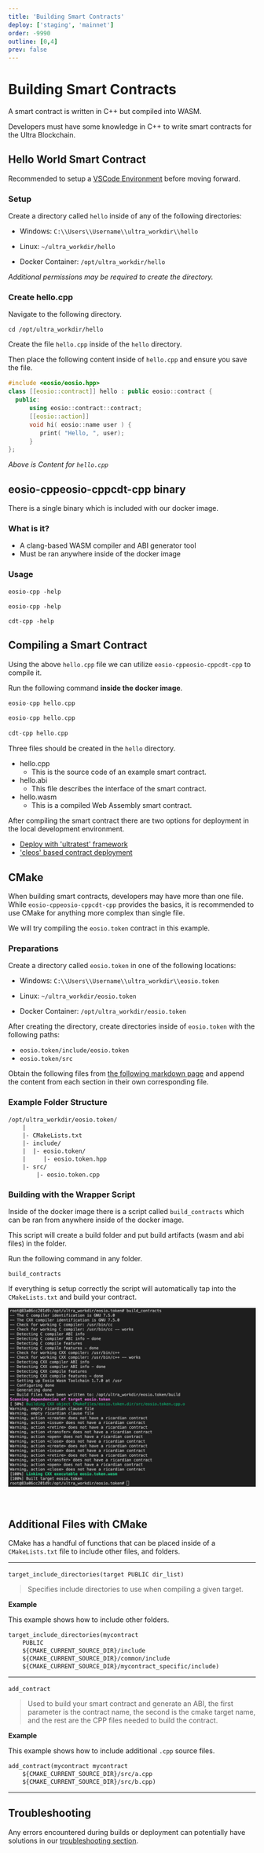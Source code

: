 ```yaml
---
title: 'Building Smart Contracts'
deploy: ['staging', 'mainnet']
order: -9990
outline: [0,4]
prev: false
---
```


# Building Smart Contracts

A smart contract is written in C++ but compiled into WASM.

Developers must have some knowledge in C++ to write smart contracts for the Ultra Blockchain.

## Hello World Smart Contract

Recommended to setup a [VSCode Environment](./development-environment.md) before moving forward.

### Setup

Create a directory called `hello` inside of any of the following directories:

-   Windows: `C:\\Users\\Username\\ultra_workdir\\hello`

-   Linux: `~/ultra_workdir/hello`

-   Docker Container: `/opt/ultra_workdir/hello`

_Additional permissions may be required to create the directory._

### Create hello.cpp

Navigate to the following directory.

```
cd /opt/ultra_workdir/hello
```

Create the file `hello.cpp` inside of the `hello` directory.

Then place the following content inside of `hello.cpp` and ensure you save the file.

```cpp
#include <eosio/eosio.hpp>
class [[eosio::contract]] hello : public eosio::contract {
  public:
      using eosio::contract::contract;
      [[eosio::action]]
      void hi( eosio::name user ) {
         print( "Hello, ", user);
      }
};
```

_Above is Content for `hello.cpp`_

## <Mainnet>eosio-cpp</Mainnet><Staging>eosio-cpp</Staging><Experimental>cdt-cpp</Experimental> binary

There is a single binary which is included with our docker image.

### What is it?

- A clang-based WASM compiler and ABI generator tool
- Must be ran anywhere inside of the docker image

### Usage

<Mainnet>

```
eosio-cpp -help
```

</Mainnet>

<Staging>

```
eosio-cpp -help
```

</Staging>

<Experimental>

```
cdt-cpp -help
```

</Experimental>

## Compiling a Smart Contract

Using the above `hello.cpp` file we can utilize <Mainnet>`eosio-cpp`</Mainnet><Staging>`eosio-cpp`</Staging><Experimental>`cdt-cpp`</Experimental> to compile it.

Run the following command **inside the docker image**.

<Mainnet>

```cpp
eosio-cpp hello.cpp
```

</Mainnet>

<Staging>

```cpp
eosio-cpp hello.cpp
```

</Staging>

<Experimental>

```cpp
cdt-cpp hello.cpp
```

</Experimental>

Three files should be created in the `hello` directory.

- hello.cpp
  - This is the source code of an example smart contract.
- hello.abi
  - This file describes the interface of the smart contract.
- hello.wasm
  - This is a compiled Web Assembly smart contract.

After compiling the smart contract there are two options for deployment in the local development environment.

- [Deploy with 'ultratest' framework](./ultratest.md)
- ['cleos' based contract deployment](./cleos.md#deploying-a-smart-contract)

## CMake

When building smart contracts, developers may have more than one file. While <Mainnet>`eosio-cpp`</Mainnet><Staging>`eosio-cpp`</Staging><Experimental>`cdt-cpp`</Experimental> provides the basics, it is recommended to use CMake for anything more complex than single file.

We will try compiling the `eosio.token` contract in this example.

### Preparations

Create a directory called `eosio.token` in one of the following locations:

-   Windows: `C:\\Users\\Username\\ultra_workdir\\eosio.token`

-   Linux: `~/ultra_workdir/eosio.token`

-   Docker Container: `/opt/ultra_workdir/eosio.token`

After creating the directory, create directories inside of `eosio.token` with the following paths:

- `eosio.token/include/eosio.token`
- `eosio.token/src`

Obtain the following files from [the following markdown page](../../examples/eosio.token.md) and append the content from each section in their own corresponding file.

### Example Folder Structure

```
/opt/ultra_workdir/eosio.token/
    |
    |- CMakeLists.txt
    |- include/
    |  |- eosio.token/
    |     |- eosio.token.hpp
    |- src/
        |- eosio.token.cpp
```

### Building with the Wrapper Script

Inside of the docker image there is a script called `build_contracts` which can be ran from anywhere inside of the docker image.

This script will create a build folder and put build artifacts (wasm and abi files) in the folder.

Run the following command in any folder.

```
build_contracts
```

If everything is setup correctly the script will automatically tap into the `CMakeLists.txt` and build your contract.

![](/images/vscode-eosio-token-contract-build.png)

<br />

## Additional Files with CMake

CMake has a handful of functions that can be placed inside of a `CMakeLists.txt` file to include other files, and folders.

---

`target_include_directories(target PUBLIC dir_list)`

> Specifies include directories to use when compiling a given target.

**Example**

This example shows how to include other folders.

```
target_include_directories(mycontract 
    PUBLIC 
    ${CMAKE_CURRENT_SOURCE_DIR}/include 
    ${CMAKE_CURRENT_SOURCE_DIR}/common/include 
    ${CMAKE_CURRENT_SOURCE_DIR}/mycontract_specific/include)
```

---

`add_contract`

>Used to build your smart contract and generate an ABI, the first parameter is the contract name, the second is the cmake target name, and the rest are the CPP files needed to build the contract.

**Example**

This example shows how to include additional `.cpp` source files.

```
add_contract(mycontract mycontract 
    ${CMAKE_CURRENT_SOURCE_DIR}/src/a.cpp 
    ${CMAKE_CURRENT_SOURCE_DIR}/src/b.cpp)
```

---

## Troubleshooting

Any errors encountered during builds or deployment can potentially have solutions in our [troubleshooting section](./troubleshooting.md).